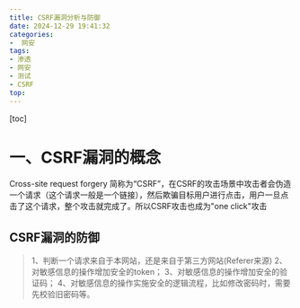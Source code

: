 ```yaml
---
title: CSRF漏洞分析与防御
date: 2024-12-29 19:41:32
categories: 
-  网安
tags: 
- 渗透
- 网安
- 测试
- CSRF
top: 
---
```


[toc]
# 一、CSRF漏洞的概念
Cross-site request forgery 简称为“CSRF”，在CSRF的攻击场景中攻击者会伪造一个请求（这个请求一般是一个链接），然后欺骗目标用户进行点击，用户一旦点击了这个请求，整个攻击就完成了。所以CSRF攻击也成为"one click"攻击

## CSRF漏洞的防御

> 1、判断一个请求来自于本网站，还是来自于第三方网站(Referer来源)
> 2、对敏感信息的操作增加安全的token；
> 3、对敏感信息的操作增加安全的验证码；
> 4、对敏感信息的操作实施安全的逻辑流程，比如修改密码时，需要先校验旧密码等。

